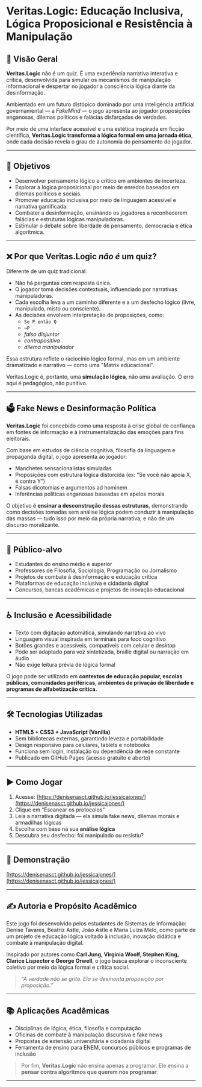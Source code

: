 # Veritas.Logic: Educação Inclusiva, Lógica Proposicional e Resistência à Manipulação

## 🧠 Visão Geral

**Veritas.Logic** não é um quiz. É uma experiência narrativa interativa e crítica, desenvolvida para simular os mecanismos de manipulação informacional e despertar no jogador a consciência lógica diante da desinformação.

Ambientado em um futuro distópico dominado por uma inteligência artificial governamental — a *FakeMind* — o jogo apresenta ao jogador proposições enganosas, dilemas políticos e falácias disfarçadas de verdades.

Por meio de uma interface acessível e uma estética inspirada em ficção científica, **Veritas.Logic transforma a lógica formal em uma jornada ética**, onde cada decisão revela o grau de autonomia do pensamento do jogador.

---

## 🎯 Objetivos

- Desenvolver pensamento lógico e crítico em ambientes de incerteza.
- Explorar a lógica proposicional por meio de enredos baseados em dilemas políticos e sociais.
- Promover educação inclusiva por meio de linguagem acessível e narrativa gamificada.
- Combater a desinformação, ensinando os jogadores a reconhecerem falácias e estruturas lógicas manipuladoras.
- Estimular o debate sobre liberdade de pensamento, democracia e ética algorítmica.

---

## ❌ Por que Veritas.Logic *não é* um quiz?

Diferente de um quiz tradicional:

- Não há perguntas com resposta única.
- O jogador toma decisões contextuais, influenciado por narrativas manipuladoras.
- Cada escolha leva a um caminho diferente e a um desfecho lógico (livre, manipulado, misto ou consciente).
- As decisões envolvem interpretação de proposições, como:
  - `Se P então Q`
  - `¬P`
  - *falso disjuntor*
  - *contrapositiva*
  - *dilema manipulador*

Essa estrutura reflete o raciocínio lógico formal, mas em um ambiente dramatizado e narrativo — como uma "Matrix educacional".

Veritas.Logic é, portanto, uma **simulação lógica**, não uma avaliação. O erro aqui é pedagógico, não punitivo.

---

## 🗳️ Fake News e Desinformação Política

**Veritas.Logic** foi concebido como uma resposta à crise global de confiança em fontes de informação e à instrumentalização das emoções para fins eleitorais.

Com base em estudos de ciência cognitiva, filosofia da linguagem e propaganda digital, o jogo apresenta ao jogador:

- Manchetes sensacionalistas simuladas
- Proposições com estrutura lógica distorcida (ex: “Se você não apoia X, é contra Y”)
- Falsas dicotomias e argumentos ad hominem
- Inferências políticas enganosas baseadas em apelos morais

O objetivo é **ensinar a desconstrução dessas estruturas**, demonstrando como decisões tomadas sem análise lógica podem conduzir à manipulação das massas — tudo isso por meio da própria narrativa, e não de um discurso moralizante.

---

## 👥 Público-alvo

- Estudantes do ensino médio e superior
- Professores de Filosofia, Sociologia, Programação ou Jornalismo
- Projetos de combate à desinformação e educação crítica
- Plataformas de educação inclusiva e cidadania digital
- Concursos, bancas acadêmicas e projetos de inovação educacional

---

## ♿ Inclusão e Acessibilidade

- Texto com digitação automática, simulando narrativa ao vivo
- Linguagem visual inspirada em terminais para foco cognitivo
- Botões grandes e acessíveis, compatíveis com celular e desktop
- Pode ser adaptado para voz sintetizada, braille digital ou narração em áudio
- Não exige leitura prévia de lógica formal

O jogo pode ser utilizado em **contextos de educação popular, escolas públicas, comunidades periféricas, ambientes de privação de liberdade e programas de alfabetização crítica.**

---

## 🛠 Tecnologias Utilizadas

- **HTML5 + CSS3 + JavaScript (Vanilla)**
- Sem bibliotecas externas, garantindo leveza e portabilidade
- Design responsivo para celulares, tablets e notebooks
- Funciona sem login, instalação ou dependência de rede constante
- Publicado em GitHub Pages (acesso gratuito e aberto)

---

## ▶️ Como Jogar

1. Acesse: [https://denisenasct.github.io/jessicajones/](https://denisenasct.github.io/jessicajones/)
2. Clique em “Escanear os protocolos”
3. Leia a narrativa digitada — ela simula fake news, dilemas morais e armadilhas lógicas
4. Escolha com base na sua **análise lógica**
5. Descubra seu desfecho: foi manipulado ou resistiu?

---

## 🧪 Demonstração

[https://denisenasct.github.io/jessicajones/](https://denisenasct.github.io/jessicajones/)

---

## ✍️ Autoria e Propósito Acadêmico

Este jogo foi desenvolvido pelos estudantes de Sistemas de Informação: Denise Tavares, Beatriz Astle, João Astle e Maria Luiza Melo, como parte de um projeto de educação lógica voltado à inclusão, inovação didática e combate à manipulação digital.

Inspirado por autores como **Carl Jung, Virginia Woolf, Stephen King, Clarice Lispector e George Orwell**, o jogo busca explorar o inconsciente coletivo por meio da lógica formal e crítica social.

> *“A verdade não se grita. Ela se desmonta proposição por proposição.”*

---

## 📚 Aplicações Acadêmicas

- Disciplinas de lógica, ética, filosofia e computação
- Oficinas de combate à manipulação discursiva e fake news
- Propostas de extensão universitária e cidadania digital
- Ferramenta de ensino para ENEM, concursos públicos e programas de inclusão
  

> Por fim, **Veritas.Logic** não ensina apenas a programar. Ele ensina a **pensar contra algoritmos que querem nos programar**.

---

